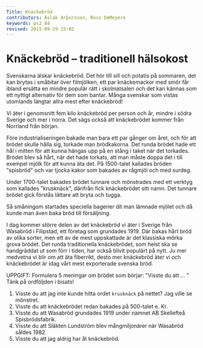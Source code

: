 ```yaml
---
Title: Knäckebröd
contributors: Aslak Arþursson, Ross DeMeyere
keywords: ps2 84
revised: 2015-09-29 15:02 
---
```


Knäckebröd – traditionell hälsokost
===================================

<!-- Knäckebröd — a traditional healthfood -->

Svenskarna älskar knäckebröd. 
Det hör till sill och potatis på sommaren, det kan brytas i småbitar över filmjölken, ett par knäckemackor med smör får ibland ersätta en mindre populär rätt i skolmatsalen och det kan kännas som ett nyttigt alternativ för dem som bantar. 
Många svenskar som vistas utomlands längtar allra mest efter knäckebröd! 

<!--
Swedes love knäckebröd. 
It belongs with herring and potatoes in the summer, it can be broken in small bits over filmjölk, a couple of knäckebröd sandwiches with butter can sometimes replace a less popular dish in the school dining room and it can feel like a wholesome alternative for those who are dieting. 
Many swedes that stay out of the country mostly crave for knäckebröd! 

// kost = diet, fare
// sill = herring
// høra till = belonging to, be among
// bryta = to break
// ersätta = to replace
// matsal = dining room
// nyttig = useful, good, wholesome
// rätt = dish
// banta = slim, reduce   // diet
// vistas = stay be (bo)
// allra = of all, very ??
// kännas = be felt
-->

Vi äter i genomsnitt fem kilo knäckebröd per person och år, mindre i södra Sverige och mer i norra. 
Det sägs också att knäckebrödet kommer från Norrland från början.

<!--
We eat, on average, 5 kg of knäckebröd per person each year, less in southern Sweden and more in the north.
It is also said that knäckebröd originally comes from Norrland.
// i genomsnitt = on average
// snitt = cut, section
// genomsnitt = cross section
-->

Före industrialiseringen bakade man bara ett par gånger om året, och för att brödet skulle hålla sig, torkade man brödkakorna. 
Det runda brödet hade ett hål i mitten för att kunna hängas upp på en stång i taket när det torkades. 
Brödet blev så hårt, när det hade torkats, att man måste doppa det i till exempel mjölk för att kunna äta det. 
På 1500-talet kallades bröden "spisbröd" och var tjocka kakor som bakades av rågmjöl och med surdeg.

<!--
Before industrialization, one only baked a couple of times a year, and so that the bread would keep, one dried the bread loaves.
The round bread had a hole in the middle so it could be hung on a pole in the ceiling where it dried.
The bread became so hard when it had dried that one had to dip/immerse it in, for example, milk in order to eat it.
In the 1500s the breads where called `stove bread` and were thick loaves that were baked using rye flour and included sourdough.

// industrialisering = industrialization
// x gånger om y = x times in y
// hålla sig = to keep
// torka = to dry
// doppa = dip, plunge, immerse
// tjock = thick, fat
// rågmjøl = rye flour
// surdeg = sourdough
-->

Under 1700-talet bakades brödet tunnare och mönstrades med ett verktyg som kallades "krusknäck", därifrån fick knäckebrödet sitt namn. 
Det tunnare brödet gick förstås lättare att bryta och tugga.

<!--
During the 1700s the bread was baked thinner and was patterned with a tool called "krusknäck", from which the knäckebröd got its name.
The thinner bread was, of course, easier to break off and chew.

// tunn = thin
// mønstra = pattern, scrutinized
// ordet `krusknäck` är ogooglebart.
// tugga = chew
-->

Så småningom startades speciella bagerier dit man lämnade mjölet och då kunde man även baka bröd till försäljning.

<!--
So, after some time, special bakeries were opened where one could leave flour and could even bake bread to sell.

// småningom = after some time, eventually, sooner or later
-->

I dag kommer större delen av det knäckebröd vi äter i Sverige från Wasabröd i Filipstad, ett företag som grundades 1919. 
Där bakas hårt bröd av olika sorter, men ett av de mest uppskattade är det klassiska mörka grova brödet. 
Det runda traditionella knäckebrödet, som helst ska se handgräddat ut som förr i tiden, har också blivit populärt på nytt. 
Ju mer medvetna vi blir om att äta fiberrikt, desto mer knäckebröd äter vi och knäckebrödet är idag vårt mest exporterade svenska bröd.

<!--
Today, a large part of the knäckebröd that we eat in Sweden comes from Wasabröd in Filipstad, a company that was founded in 1919.
There is baked hard bread of different types, but one of the most appreciated is the classic dark course bread.
The traditional round knäckebröd that preferably looks hand baked like old times, has also become popular again.
The more conscious we become about eating fiber rich, the more knäckebröd we eat and the knäckebröd is today our most exported Swedish bread.

// ju = of course
// desto = nevertheless
// Ju ... desto ... = the ... the ...
// större = larger
// uppskatta = appreciate
// grov = coarse (not fine)
// grädda = to bake
// nytt = newly
// på nytt = again, anew
// medveten = conscious, deliberate
-->

UPPGIFT: Formulera 5 meningar om brödet som börjar: "Visste du att ... " Tänk på ordföljden i bisats!

1. Visste du att jag inte kunde hitta ordet `krusknäck` på nettet? Jag ville se mönstret.
2. Visste du att knäckebrödet redan bakades på 500-talet e. Kr.
3. Visste du att Wasabröd grundades 1919 under namnet AB Skellefteå Spisbrödsfabrik.
4. Visste du att Släkten Lundström blev mångmiljonärer när Wasabröd såldes 1982.
5. Visste du att jag aldrig har åt knäckebröd.

<!-- 
https://sv.wikipedia.org/wiki/Knäckebröd
https://sv.wikipedia.org/wiki/Wasabröd
-->
